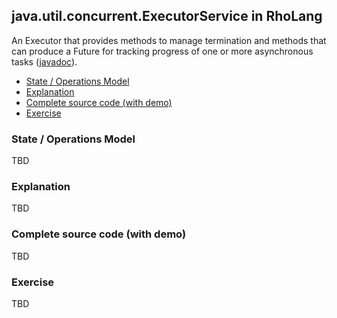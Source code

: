 ## java.util.concurrent.ExecutorService in RhoLang

An Executor that provides methods to manage termination and methods that can produce a Future for tracking progress of one or more asynchronous tasks ([javadoc](https://docs.oracle.com/javase/9/docs/api/java/util/concurrent/ExecutorService.html)).

- [State / Operations Model](#state--operations-model)
- [Explanation](#explanation)
- [Complete source code (with demo)](#complete-source-code-with-demo)
- [Exercise](#exercise)

### State / Operations Model
TBD

### Explanation
TBD

### Complete source code (with demo)
TBD

### Exercise
TBD
